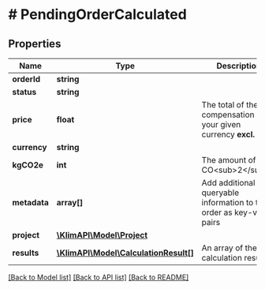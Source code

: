 # # PendingOrderCalculated

## Properties

Name | Type | Description | Notes
------------ | ------------- | ------------- | -------------
**orderId** | **string** |  | [optional]
**status** | **string** |  | [optional]
**price** | **float** | The total of the compensation in your given currency **excl. VAT**. | [optional]
**currency** | **string** |  | [optional]
**kgCO2e** | **int** | The amount of kg CO&lt;sub&gt;2&lt;/sub&gt;e. | [optional]
**metadata** | **array[]** | Add additional queryable information to the order as key-value pairs | [optional]
**project** | [**\KlimAPI\Model\Project**](Project.md) |  | [optional]
**results** | [**\KlimAPI\Model\CalculationResult[]**](CalculationResult.md) | An array of the calculation results | [optional]

[[Back to Model list]](../../README.md#models) [[Back to API list]](../../README.md#endpoints) [[Back to README]](../../README.md)
